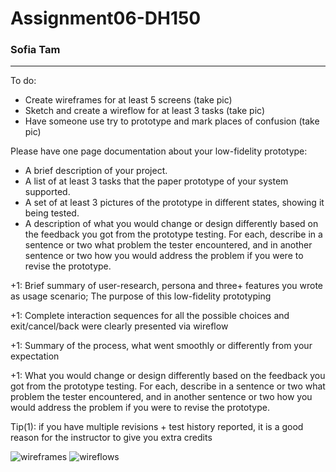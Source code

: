 # Assignment06-DH150

### Sofia Tam
--------------------

To do:
- Create wireframes for at least 5 screens (take pic)
- Sketch and create a wireflow for at least 3 tasks (take pic)
- Have someone use try to prototype and mark places of confusion (take pic)




Please have one page documentation about your low-fidelity prototype:
- A brief description of your project.
- A list of at least 3 tasks that the paper prototype of your system supported.
- A set of at least 3 pictures of the prototype in different states, showing it being tested.
- A description of what you would change or design differently based on the feedback you got from the prototype testing. For each, describe in a sentence or two what problem the tester encountered, and in another sentence or two how you would address the problem if you were to revise the prototype.



+1: Brief summary of user-research, persona and three+ features you wrote as usage scenario; The purpose of this low-fidelity prototyping

+1: Complete interaction sequences for all the possible choices and exit/cancel/back were clearly presented via wireflow

+1: Summary of the process, what went smoothly or differently from your expectation

+1: What you would change or design differently based on the feedback you got from the prototype testing. For each, describe in a sentence or two what problem the tester encountered, and in another sentence or two how you would address the problem if you were to revise the prototype.

Tip(1): if you have multiple revisions + test history reported, it is a good reason for the instructor to give you extra credits

![wireframes](https://user-images.githubusercontent.com/25126263/74411196-8f01be00-4def-11ea-8a53-9c39bab6c108.jpg)
![wireflows](https://user-images.githubusercontent.com/25126263/74411253-accf2300-4def-11ea-9087-ba58d7912ddf.jpg)
